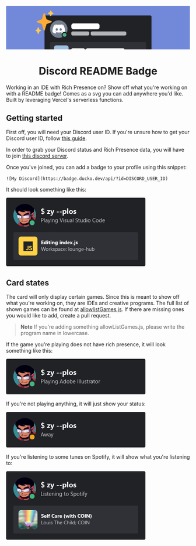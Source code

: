 ![Repo Banner](./src/assets/badgebanner.png)

<h1 align="center">Discord README Badge</h1>

Working in an IDE with Rich Presence on? Show off what you're working on with a README badge! Comes as a svg you can add anywhere you'd like. Built by leveraging Vercel's serverless functions.

## Getting started

First off, you will need your Discord user ID. If you're unsure how to get your Discord user ID, follow [this guide](https://support.discord.com/hc/en-us/articles/206346498-Where-can-I-find-my-User-Server-Message-ID-).

In order to grab your Discord status and Rich Presence data, you will have to join [this discord server](https://discord.gg/rTT52gJC3J).

Once you've joined, you can add a badge to your profile using this snippet:

```
![My Discord](https://badge.ducko.dev/api/?id=DISCORD_USER_ID)
```

It should look something like this:

<p><img alt="Card with Rich Presence" src="./src/assets/example-richpresence.png" /></p>

## Card states

The card will only display certain games. Since this is meant to show off what you're working on, they are IDEs and creative programs. The full list of shown games can be found at [allowlistGames.js](./src/allowlistGames.js). If there are missing ones you would like to add, create a pull request.

> **Note**
> If you're adding something allowListGames.js, please write the program name in lowercase.

If the game you're playing does not have rich presence, it will look something like this:

<p><img alt="Card without Rich Presence" src="./src/assets/example-game.png" /></p>

If you're not playing anything, it will just show your status:

<p><img alt="Card Default" src="./src/assets/example-nogame.png" /></p>

If you're listening to some tunes on Spotify, it will show what you're listening to:

<p><img alt="Card with Spotify" src="./src/assets/example-spotify.png" /></p>